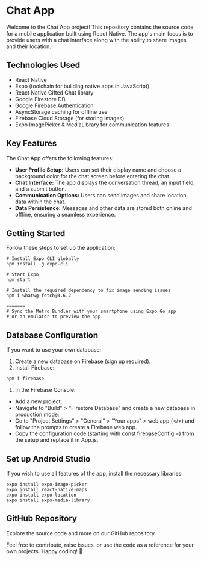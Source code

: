 # Chat App

Welcome to the Chat App project! This repository contains the source code for a mobile application built using React Native. The app's main focus is to provide users with a chat interface along with the ability to share images and their location.

## Technologies Used

- React Native
- Expo (toolchain for building native apps in JavaScript)
- React Native Gifted Chat library
- Google Firestore DB
- Google Firebase Authentication
- AsyncStorage caching for offline use
- Firebase Cloud Storage (for storing images)
- Expo ImagePicker & MediaLibrary for communication features

## Key Features

The Chat App offers the following features:

- **User Profile Setup:** Users can set their display name and choose a background color for the chat screen before entering the chat.
- **Chat Interface:** The app displays the conversation thread, an input field, and a submit button.
- **Communication Options:** Users can send images and share location data within the chat.
- **Data Persistence:** Messages and other data are stored both online and offline, ensuring a seamless experience.

## Getting Started

Follow these steps to set up the application:

```shell
# Install Expo CLI globally
npm install -g expo-cli

# Start Expo
npm start

# Install the required dependency to fix image sending issues
npm i whatwg-fetch@3.6.2

=======
# Sync the Metro Bundler with your smartphone using Expo Go app
# or an emulator to preview the app.
```
## Database Configuration

If you want to use your own database:

1. Create a new database on [Firebase](https://firebase.google.com/) (sign up required).
2. Install Firebase:

```shell
npm i firebase
```

1. In the Firebase Console:

- Add a new project.
- Navigate to "Build" > "Firestore Database" and create a new database in production mode.
- Go to "Project Settings" > "General" > "Your apps" > web app (</>) and follow the prompts to create a Firebase web app.
- Copy the configuration code (starting with const firebaseConfig =) from the setup and replace it in App.js.

## Set up Android Studio

If you wish to use all features of the app, install the necessary libraries:

```shell
expo install expo-image-picker
expo install react-native-maps
expo install expo-location
expo install expo-media-library
```

## GitHub Repository

Explore the source code and more on our GitHub repository.

Feel free to contribute, raise issues, or use the code as a reference for your own projects. Happy coding! 🚀

